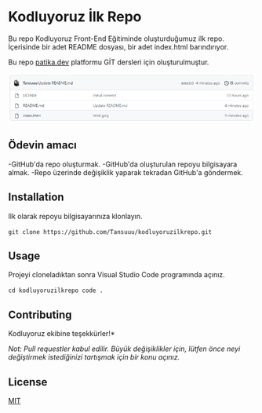 # Kodluyoruz İlk Repo
Bu repo Kodluyoruz Front-End Eğitiminde oluşturduğumuz ilk repo. İçerisinde bir adet README dosyası, bir adet index.html barındırıyor.

Bu repo [patika.dev](www.patika.dev) platformu GİT dersleri için oluşturulmuştur.

![Proje Görünümü](git-img.png)

## Ödevin amacı

-GitHub'da repo oluşturmak.
-GitHub'da oluşturulan repoyu bilgisayara almak.
-Repo üzerinde değişiklik yaparak tekradan GitHub'a göndermek.

## Installation

Ilk olarak repoyu bilgisayarınıza klonlayın.


`
git clone https://github.com/Tansuuu/kodluyoruzilkrepo.git
`

## Usage

Projeyi cloneladıktan sonra Visual Studio Code programında açınız.


`
cd kodluyoruzilkrepo
code .
`

## Contributing

Kodluyoruz ekibine teşekkürler!*



*Not: Pull requestler kabul edilir. Büyük değişiklikler için, lütfen önce neyi değiştirmek istediğinizi tartışmak için bir konu açınız.*

## License

[MIT](https://choosealicense.com/)


